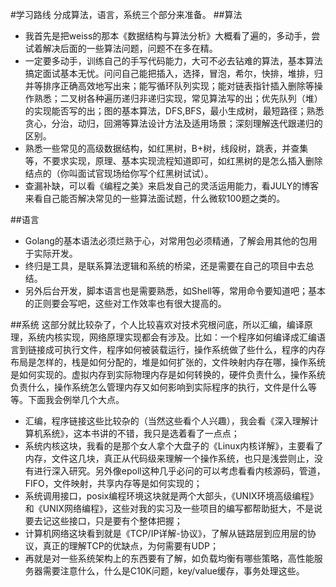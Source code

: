 #学习路线
分成算法，语言，系统三个部分来准备。
##算法

- 我首先是把weiss的那本《数据结构与算法分析》大概看了遍的，多动手，尝试着解决后面的一些算法问题，问题不在多在精。
- 一定要多动手，训练自己的手写代码能力，大可不必去钻难的算法，基本算法搞定面试基本无忧。问问自己能把插入，选择，冒泡，希尔，快排，堆排，归并等排序正确高效地写出来；能写循环队列实现；能对链表指针插入删除等操作熟悉；二叉树各种遍历递归非递归实现，常见算法写的出；优先队列（堆）的实现能否写的出；图的基本算法，DFS,BFS，最小生成树，最短路径；熟悉贪心，分治，动归，回溯等算法设计方法及适用场景；深刻理解迭代跟递归的区别。
- 熟悉一些常见的高级数据结构，如红黑树，B+树，线段树，跳表，并查集等，不要求实现，原理、基本实现流程知道即可，如红黑树的是怎么插入删除结点的（你叫面试官现场给你写个红黑树试试）。
- 查漏补缺，可以看《编程之美》来启发自己的灵活运用能力，看JULY的博客来看自己能否解决常见的一些算法面试题，什么微软100题之类的。

##语言
- Golang的基本语法必须烂熟于心，对常用包必须精通，了解会用其他的包用于实际开发。
- 终归是工具，是联系算法逻辑和系统的桥梁，还是需要在自己的项目中去总结。
- 另外后台开发，脚本语言也是需要熟悉，如Shell等，常用命令要知道吧；基本的正则要会写吧，这些对工作效率也有很大提高的。

##系统
这部分就比较杂了，个人比较喜欢对技术究根问底，所以汇编，编译原理，系统内核实现，网络原理实现都会有涉及。比如：一个程序如何编译成汇编语言到链接成可执行文件，程序如何被装载运行，操作系统做了些什么，程序的内存布局是怎样的，栈是如何分配的，堆是如何扩张的，文件映射内存在哪，操作系统是如何实现的。虚拟内存到实际物理内存是如何转换的，硬件负责什么，操作系统负责什么，操作系统怎么管理内存又如何影响到实际程序的执行，文件是什么等等。下面我会例举几个大点。

- 汇编，程序链接这些比较杂的（当然这些看个人兴趣），我会看《深入理解计算机系统》，这本书讲的不错，我只是选着看了一点点；
- 系统内核这块，我看的是那个女人拿个大盘子的《Linux内核详解》，主要看了内存，文件这几块，真正从代码级来理解一个操作系统，也只是浅尝则止，没有进行深入研究。另外像epoll这种几乎必问的可以考虑看看内核源码，管道，FIFO，文件映射，共享内存等是如何实现的；
- 系统调用接口，posix编程环境这块就是两个大部头，《UNIX环境高级编程》和《UNIX网络编程》，这些对我的实习及一些项目的编写都帮助挺大，不是说要去记这些接口，只是要有个整体把握；
- 计算机网络这块看到就是《TCP/IP详解-协议》，了解从链路层到应用层的协议，真正的理解TCP的优缺点，为何需要有UDP；
- 再就是对一些系统架构上的东西要有了解，如负载均衡有哪些策略，高性能服务器需要注意什么，什么是C10K问题，key/value缓存，事务处理这些。
